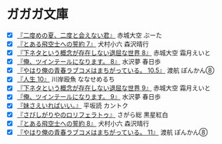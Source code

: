 # ガガガ文庫

<!-- * [x] [『』](@@) -->
* [x] [『二度めの夏、二度と会えない君』](@4094515321@) 赤城大空 ぶーた
* [x] [『とある飛空士への誓約 7』](@4094515312@) 犬村小六 森沢晴行
* [x] [『下ネタという概念が存在しない退屈な世界 8』](@4094515367@) 赤城大空 霜月えいと
* [x] [『俺、ツインテールになります。 8』](@4094515282@) 水沢夢 春日歩
* [x] [『やはり俺の青春ラブコメはまちがっている。 10.5』](@4094515428@) 渡航 ぽんかん⑧
* [x] [『人生 10』](@4094515411@) 川岸殴魚 ななせめるち
* [x] [『下ネタという概念が存在しない退屈な世界 9』](@4094515558@) 赤城大空 霜月えいと
* [x] [『俺、ツインテールになります。 9』](@4094515435@) 水沢夢 春日歩
* [x] [『妹さえいればいい。』](@4094515070@) 平坂読 カントク
* [x] [『さびしがりやのロリフェラトゥ』](@4094515453@) さがら総 黒星紅白
* [x] [『とある飛空士への誓約 8』](@4094515565@) 犬村小六 森沢晴行
* [x] [『やはり俺の青春ラブコメはまちがっている。 11』](@4094515589@) 渡航 ぽんかん⑧
